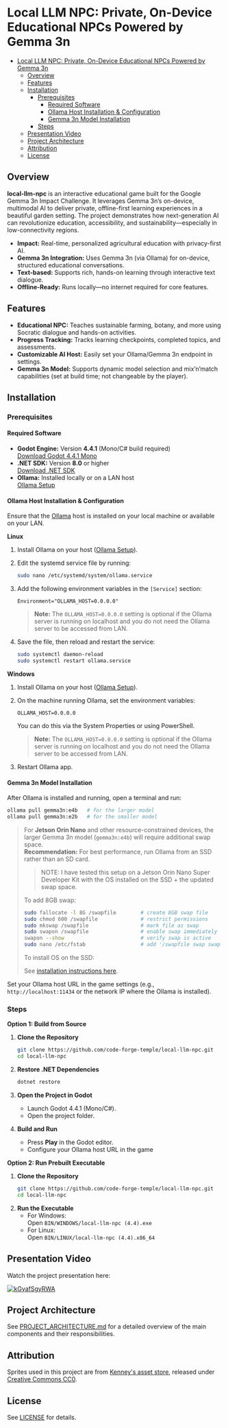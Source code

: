 # Local LLM NPC: Private, On-Device Educational NPCs Powered by Gemma 3n

<!-- TOC -->

- [Local LLM NPC: Private, On-Device Educational NPCs Powered by Gemma 3n](#local-llm-npc-private-on-device-educational-npcs-powered-by-gemma-3n)
    - [Overview](#overview)
    - [Features](#features)
    - [Installation](#installation)
        - [Prerequisites](#prerequisites)
            - [Required Software](#required-software)
            - [Ollama Host Installation & Configuration](#ollama-host-installation--configuration)
            - [Gemma 3n Model Installation](#gemma-3n-model-installation)
        - [Steps](#steps)
    - [Presentation Video](#presentation-video)
    - [Project Architecture](#project-architecture)
    - [Attribution](#attribution)
    - [License](#license)

<!-- /TOC -->

## Overview

**local-llm-npc** is an interactive educational game built for the Google Gemma 3n Impact Challenge. It leverages Gemma 3n’s on-device, multimodal AI to deliver
private, offline-first learning experiences in a beautiful garden setting. The project demonstrates how next-generation AI can revolutionize education, accessibility, and sustainability—especially in low-connectivity regions.

- **Impact:** Real-time, personalized agricultural education with privacy-first
  AI.
- **Gemma 3n Integration:** Uses Gemma 3n (via Ollama) for on-device, structured educational conversations.
- **Text-based:** Supports rich, hands-on learning through interactive text dialogue.
- **Offline-Ready:** Runs locally—no internet required for core features.

## Features

- **Educational NPC:** Teaches sustainable farming, botany, and more using Socratic dialogue and hands-on activities.
- **Progress Tracking:** Tracks learning checkpoints, completed topics, and assessments.
- **Customizable AI Host:** Easily set your Ollama/Gemma 3n endpoint in settings.
- **Gemma 3n Model:** Supports dynamic model selection and mix’n’match capabilities (set at build time; not changeable by the player).

## Installation

### Prerequisites

#### Required Software

- **Godot Engine:** Version **4.4.1** (Mono/C# build required)  
  [Download Godot 4.4.1 Mono](https://godotengine.org/download)
- **.NET SDK:** Version **8.0** or higher  
  [Download .NET SDK](https://dotnet.microsoft.com/en-us/download)
- **Ollama:** Installed locally or on a LAN host  
  [Ollama Setup](https://ollama.com/)

#### Ollama Host Installation & Configuration

Ensure that the [Ollama](https://ollama.com) host is installed on your local machine or available on your LAN.

**Linux**

1. Install Ollama on your host ([Ollama Setup](https://ollama.com/)).
2. Edit the systemd service file by running:
   ```sh
   sudo nano /etc/systemd/system/ollama.service
   ```
3. Add the following environment variables in the `[Service]` section:
   ```
   Environment="OLLAMA_HOST=0.0.0.0"
   ```
   > **Note:** The `OLLAMA_HOST=0.0.0.0` setting is optional if the Ollama server is running on localhost and you do not need the Ollama server to be accessed from LAN.

4. Save the file, then reload and restart the service:
   ```sh
   sudo systemctl daemon-reload
   sudo systemctl restart ollama.service
   ```

**Windows**

1. Install Ollama on your host ([Ollama Setup](https://ollama.com/)).
2. On the machine running Ollama, set the environment variables:
   ```
   OLLAMA_HOST=0.0.0.0
   ```
   You can do this via the System Properties or using PowerShell.
   > **Note:** The `OLLAMA_HOST=0.0.0.0` setting is optional if the Ollama server is running on localhost and you do not need the Ollama server to be accessed from LAN.

3. Restart Ollama app.

#### Gemma 3n Model Installation

After Ollama is installed and running, open a terminal and run:

```sh
ollama pull gemma3n:e4b   # for the larger model
ollama pull gemma3n:e2b   # for the smaller model
```

> For **Jetson Orin Nano** and other resource-constrained devices, the larger Gemma 3n model (`gemma3n:e4b`) will require additional swap space.  
> **Recommendation:** For best performance, run Ollama from an SSD rather than an SD card.
>> NOTE: I have tested this setup on a Jetson Orin Nano Super Developer Kit with the OS installed on the SSD + the updated swap space.
>
> To add 8GB swap:
>
> ```sh
> sudo fallocate -l 8G /swapfile        # create 8GB swap file
> sudo chmod 600 /swapfile              # restrict permissions
> sudo mkswap /swapfile                 # mark file as swap
> sudo swapon /swapfile                 # enable swap immediately
> swapon --show                         # verify swap is active
> sudo nano /etc/fstab                  # add '/swapfile swap swap defaults 0 0' line to auto-enable at boot
> ```
>
> To install OS on the SSD:
>
> See [installation instructions here](https://youtu.be/BaRdpSXU6EM?si=ERLC0FnS_OZqxLR6&t=1407).


Set your Ollama host URL in the game settings (e.g., `http://localhost:11434` or the network IP where the Ollama is installed).

### Steps

**Option 1: Build from Source**

1. **Clone the Repository**
   ```sh
   git clone https://github.com/code-forge-temple/local-llm-npc.git
   cd local-llm-npc
   ```

2. **Restore .NET Dependencies**
   ```sh
   dotnet restore
   ```

3. **Open the Project in Godot**
   - Launch Godot 4.4.1 (Mono/C#).
   - Open the project folder.

4. **Build and Run**
   - Press **Play** in the Godot editor.
   - Configure your Ollama host URL in the game

**Option 2: Run Prebuilt Executable**

1. **Clone the Repository**
   ```sh
   git clone https://github.com/code-forge-temple/local-llm-npc.git
   cd local-llm-npc
   ```
2. **Run the Executable**
   - For Windows:  
     Open `BIN/WINDOWS/local-llm-npc (4.4).exe`
   - For Linux:  
     Open `BIN/LINUX/local-llm-npc (4.4).x86_64`


## Presentation Video

Watch the project presentation here:

[![kGyafSgyRWA](https://img.youtube.com/vi/kGyafSgyRWA/0.jpg)](https://www.youtube.com/watch?v=kGyafSgyRWA)

## Project Architecture

See [PROJECT_ARCHITECTURE.md](PROJECT_ARCHITECTURE.md) for a detailed overview of the main components and their responsibilities.


## Attribution

Sprites used in this project are from [Kenney's asset store](https://kenney.nl/assets), released under [Creative Commons CC0](https://creativecommons.org/publicdomain/zero/1.0/).

## License

See [LICENSE](LICENSE) for details.